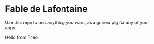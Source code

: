 # Fable de Lafontaine

Use this repo to test anything you want, as a guinea pig for any of your apps.

Hello from Theo